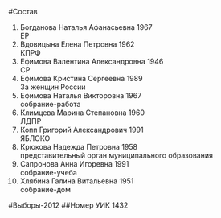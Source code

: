 #Состав
1. Богданова Наталья Афанасьевна 1967   
    ЕР
2. Вдовицына Елена Петровна 1962   
    КПРФ
3. Ефимова Валентина Александровна 1946   
    СР
4. Ефимова Кристина Сергеевна 1989   
    За женщин России
5. Ефимова Наталья Викторовна 1967   
    собрание-работа
6. Климцева Марина Степановна 1960   
    ЛДПР
7. Копп Григорий Александрович 1991   
    ЯБЛОКО
8. Крюкова Надежда Петровна 1958   
    представительный орган муниципального образования
9. Сапронова Анна Игоревна 1991   
    собрание-учеба
10. Хлябина Галина Витальевна 1951   
    собрание-дом

#Выборы-2012
##Номер УИК
1432